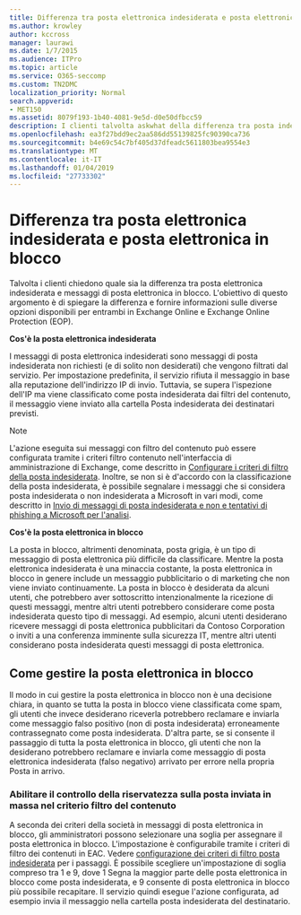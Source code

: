 ```yaml
---
title: Differenza tra posta elettronica indesiderata e posta elettronica in blocco
ms.author: krowley
author: kccross
manager: laurawi
ms.date: 1/7/2015
ms.audience: ITPro
ms.topic: article
ms.service: O365-seccomp
ms.custom: TN2DMC
localization_priority: Normal
search.appverid:
- MET150
ms.assetid: 8079f193-1b40-4081-9e5d-d0e50dfbcc59
description: I clienti talvolta askwhat della differenza tra posta indesiderata e messaggi di posta elettronica in blocco. Lo scopo di questo argomento viene spiegata la differenza e vengono fornite informazioni sulle diverse opzioni disponibili per entrambi in Exchange Online ed Exchange Online Protection (EOP).
ms.openlocfilehash: ea3f27bdd9ec2aa586dd55139825fc90390ca736
ms.sourcegitcommit: b4e69c54c7bf405d37dfeadc5611803bea9554e3
ms.translationtype: MT
ms.contentlocale: it-IT
ms.lasthandoff: 01/04/2019
ms.locfileid: "27733302"
---
```

# <a name="whats-the-difference-between-junk-email-and-bulk-email"></a>Differenza tra posta elettronica indesiderata e posta elettronica in blocco

Talvolta i clienti chiedono quale sia la differenza tra posta elettronica indesiderata e messaggi di posta elettronica in blocco. L'obiettivo di questo argomento è di spiegare la differenza e fornire informazioni sulle diverse opzioni disponibili per entrambi in Exchange Online e Exchange Online Protection (EOP).
  
 **Cos'è la posta elettronica indesiderata**
  
I messaggi di posta elettronica indesiderati sono messaggi di posta indesiderata non richiesti (e di solito non desiderati) che vengono filtrati dal servizio. Per impostazione predefinita, il servizio rifiuta il messaggio in base alla reputazione dell'indirizzo IP di invio. Tuttavia, se supera l'ispezione dell'IP ma viene classificato come posta indesiderata dai filtri del contenuto, il messaggio viene inviato alla cartella Posta indesiderata dei destinatari previsti. 
  
> [!NOTE]
> L'azione eseguita sui messaggi con filtro del contenuto può essere configurata tramite i criteri filtro contenuto nell'interfaccia di amministrazione di Exchange, come descritto in [Configurare i criteri di filtro della posta indesiderata](configure-your-spam-filter-policies.md). Inoltre, se non si è d'accordo con la classificazione della posta indesiderata, è possibile segnalare i messaggi che si considera posta indesiderata o non indesiderata a Microsoft in vari modi, come descritto in [Invio di messaggi di posta indesiderata e non e tentativi di phishing a Microsoft per l'analisi](submit-spam-non-spam-and-phishing-scam-messages-to-microsoft-for-analysis.md). 
  
 **Cos'è la posta elettronica in blocco**
  
La posta in blocco, altrimenti denominata, posta grigia, è un tipo di messaggio di posta elettronica più difficile da classificare. Mentre la posta elettronica indesiderata è una minaccia costante, la posta elettronica in blocco in genere include un messaggio pubblicitario o di marketing che non viene inviato continuamente. La posta in blocco è desiderata da alcuni utenti, che potrebbero aver sottoscritto intenzionalmente la ricezione di questi messaggi, mentre altri utenti potrebbero considerare come posta indesiderata questo tipo di messaggi. Ad esempio, alcuni utenti desiderano ricevere messaggi di posta elettronica pubblicitari da Contoso Corporation o inviti a una conferenza imminente sulla sicurezza IT, mentre altri utenti considerano posta indesiderata questi messaggi di posta elettronica.
  
## <a name="how-to-manage-bulk-email"></a>Come gestire la posta elettronica in blocco

Il modo in cui gestire la posta elettronica in blocco non è una decisione chiara, in quanto se tutta la posta in blocco viene classificata come spam, gli utenti che invece desiderano riceverla potrebbero reclamare e inviarla come messaggio falso positivo (non di posta indesiderata) erroneamente contrassegnato come posta indesiderata. D'altra parte, se si consente il passaggio di tutta la posta elettronica in blocco, gli utenti che non la desiderano potrebbero reclamare e inviarla come messaggio di posta elettronica indesiderata (falso negativo) arrivato per errore nella propria Posta in arrivo.
  
### <a name="enable-bulk-mail-sensitivity-control-in-the-content-filter-policy"></a>Abilitare il controllo della riservatezza sulla posta inviata in massa nel criterio filtro del contenuto

A seconda dei criteri della società in messaggi di posta elettronica in blocco, gli amministratori possono selezionare una soglia per assegnare il posta elettronica in blocco. L'impostazione è configurabile tramite i criteri di filtro dei contenuti in EAC. Vedere [configurazione dei criteri di filtro posta indesiderata](configure-your-spam-filter-policies.md) per i passaggi. È possibile scegliere un'impostazione di soglia compreso tra 1 e 9, dove 1 Segna la maggior parte delle posta elettronica in blocco come posta indesiderata, e 9 consente di posta elettronica in blocco più possibile recapitare. Il servizio quindi esegue l'azione configurata, ad esempio invia il messaggio nella cartella posta indesiderata del destinatario. 
  

